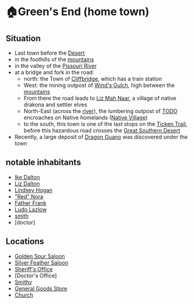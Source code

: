 # 🏠Green's End (home town)
## Situation
- Last town before the [Desert][desert]
- in the foothills of the [mountains](/various/mountains.md)
- in the valley of the [Pissouri River][pissouri]
- at a bridge and fork in the road:
  - north: the Town of [Cliffbridge](/towns/cliffbridge/cliffbridge.md), which has a train station
  - West: the mining outpost of [Wind's Gulch](/towns/winds-gulch/mine-outpost.md), high between the [mountains](/various/mountains.md)
  - From there the road leads to [Liz Mah Naar](/towns/liz-mah-naar/drakona-village.md), a village of native drakona and settler elves
  - North-East (across the [river][pissouri]), the lumbering outpost of [TODO](/towns/lumber-post/lumber-post.md) encroaches on Native homelands ([Native Village](/towns/fungril-village/native-village.md))
  - to the south, this town is one of the last stops on the [Ticken Trail](/various/ticken-trail.md), before this hazardous road crosses the [Great Southern Desert][desert]
- Recently, a large deposit of [Dragon Guano](/various/dragon-guano.md) was discovered under the town
## notable inhabitants
- [Ike Dalton](/towns/hometown/npc/ike-dalton.md)
- [Liz Dalton](/towns/hometown/npc/liz-dalton.md)
- [Lindsey Hogan](/towns/hometown/npc/hometown-sheriff.md)
- ["Red" Nora](/towns/hometown/npc/nora.md)
- [Father Frank](/towns/hometown/npc/hometown-priest.md)
- [Ludo Lazlow](/towns/hometown/npc/hometown-gg-merchant.md)
- [smith](/towns/hometown/npc/hometown-smith.md)
- [doctor]
## Locations
- [Golden Spur Saloon](/towns/hometown/loc/golden-saloon.md)
- [Silver Feather Saloon](/towns/hometown/loc/silver-saloon.md)
- [Sheriff's Office](/towns/hometown/loc/hometown-police.md)
- [Doctor's Office]
- [Smithy](/towns/hometown/loc/hometown-smithy.md)
- [General Goods Store](/towns/hometown/loc/hometown-gg.md)
- [Church](/towns/hometown/loc/hometown-church.md)

[desert]: /regions/desert/desert.md
[pissouri]: /various/pissouri.md
